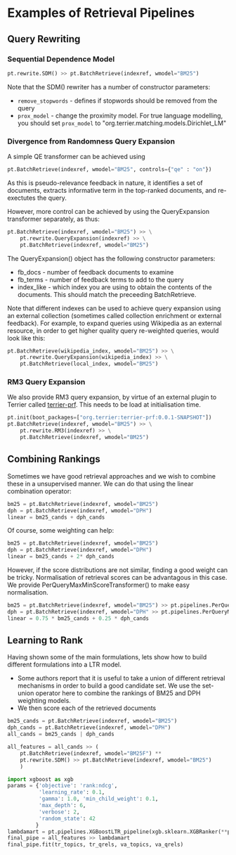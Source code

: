 # Examples of Retrieval Pipelines

## Query Rewriting 

### Sequential Dependence Model


```python
pt.rewrite.SDM() >> pt.BatchRetrieve(indexref, wmodel="BM25")
```

Note that the SDM() rewriter has a number of constructor parameters:
 - `remove_stopwords` - defines if stopwords should be removed from the query
 - `prox_model` - change the proximity model. For true language modelling, you should set `prox_model` to "org.terrier.matching.models.Dirichlet_LM"


### Divergence from Randomness Query Expansion

A simple QE transformer can be achieved using
```python
pt.BatchRetrieve(indexref, wmodel="BM25", controls={"qe" : "on"})
```

As this is pseudo-relevance feedback in nature, it identifies a set of documents, extracts informative term in the top-ranked documents, and re-exectutes the query.

However, more control can be achieved by using the QueryExpansion transformer separately, as thus:
```python
pt.BatchRetrieve(indexref, wmodel="BM25") >> \
    pt.rewrite.QueryExpansion(indexref) >> \
    pt.BatchRetrieve(indexref, wmodel="BM25")
```

The QueryExpansion() object has the following constructor parameters:
 - fb_docs - number of feedback documents to examine
 - fb_terms - number of feedback terms to add to the query
 - index_like - which index you are using to obtain the contents of the documents. This should match the preceeding BatchRetrieve. 

Note that different indexes can be used to achieve query expansion using an external collection (sometimes called collection enrichment or external feedback).  For example, to expand queries using Wikipedia as an external resource, in order to get higher quality query re-weighted queries, would look like this:

```python
pt.BatchRetrieve(wikipedia_index, wmodel="BM25") >> \
    pt.rewrite.QueryExpansion(wikipedia_index) >> \
    pt.BatchRetrieve(local_index, wmodel="BM25")
```

### RM3 Query Expansion

We also provide RM3 query expansion, by virtue of an external plugin to Terrier called [terrier-prf](https://github.com/terrierteam/terrier-prf). This needs to be load at initialisation time.

```python
pt.init(boot_packages=["org.terrier:terrier-prf:0.0.1-SNAPSHOT"])
pt.BatchRetrieve(indexref, wmodel="BM25") >> \
    pt.rewrite.RM3(indexref) >> \
    pt.BatchRetrieve(indexref, wmodel="BM25")
```
## Combining Rankings

Sometimes we have good retrieval approaches and we wish to combine these in a unsupervised manner. We can do that using the linear combination operator:
```python
bm25 = pt.BatchRetrieve(indexref, wmodel="BM25")
dph = pt.BatchRetrieve(indexref, wmodel="DPH")
linear = bm25_cands + dph_cands
```

Of course, some weighting can help:
```python
bm25 = pt.BatchRetrieve(indexref, wmodel="BM25")
dph = pt.BatchRetrieve(indexref, wmodel="DPH")
linear = bm25_cands + 2* dph_cands
```

However, if the score distributions are not similar, finding a good weight can be tricky. Normalisation of retrieval scores can be advantagous in this case. We provide PerQueryMaxMinScoreTransformer() to make easy normalisation.

```python
bm25 = pt.BatchRetrieve(indexref, wmodel="BM25") >> pt.pipelines.PerQueryMaxMinScoreTransformer()
dph = pt.BatchRetrieve(indexref, wmodel="DPH" >> pt.pipelines.PerQueryMaxMinScoreTransformer()
linear = 0.75 * bm25_cands + 0.25 * dph_cands
```


## Learning to Rank

Having shown some of the main formulations, lets show how to build different formulations into a LTR model.
 - Some authors report that it is useful to take a union of different retrieval mechanisms in order to build a good candidate set. We use the set-union operator here to combine the rankings of BM25 and DPH weighting models.
 - We then score each of the retrieved documents 

```python
bm25_cands = pt.BatchRetrieve(indexref, wmodel="BM25")
dph_cands = pt.BatchRetrieve(indexref, wmodel="DPH")
all_cands = bm25_cands | dph_cands

all_features = all_cands >> (  
    pt.BatchRetrieve(indexref, wmodel="BM25F") **
    pt.rewrite.SDM() >> pt.BatchRetrieve(indexref, wmodel="BM25")
    )

import xgboost as xgb
params = {'objective': 'rank:ndcg', 
          'learning_rate': 0.1, 
          'gamma': 1.0, 'min_child_weight': 0.1,
          'max_depth': 6,
          'verbose': 2,
          'random_state': 42 
         }
lambdamart = pt.pipelines.XGBoostLTR_pipeline(xgb.sklearn.XGBRanker(**params))
final_pipe = all_features >> lambdamart
final_pipe.fit(tr_topics, tr_qrels, va_topics, va_qrels)

```

